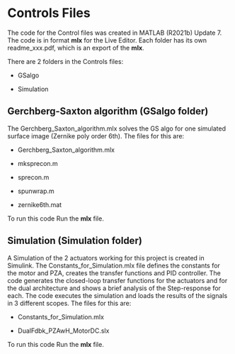 # Controls Files

The code for the Control files was created in MATLAB (R2021b) Update 7. The code is in format **mlx** for the Live Editor. 
Each folder has its own readme_xxx.pdf, which is an export of the **mlx**.

There are 2 folders in the Controls files:

- GSalgo

- Simulation


## Gerchberg-Saxton algorithm (GSalgo folder)
The Gerchberg_Saxton_algorithm.mlx solves the GS algo for one simulated surface image (Zernike poly order 6th).
The files for this are:

* Gerchberg_Saxton_algorithm.mlx

* mksprecon.m

* sprecon.m

* spunwrap.m

* zernike6th.mat

To run this code Run the **mlx** file.

## Simulation (Simulation folder)
A Simulation of the 2 actuators working for this project is created in Simulink. The Constants_for_Simulation.mlx file defines the constants for the motor and PZA, creates the transfer functions and PID controller. The code generates the closed-loop transfer functions for the actuators and for the dual architecture and shows a brief analysis of the Step-response for each.
The code executes the simulation and loads the results of the signals in 3 different scopes.
The files for this are:

* Constants_for_Simulation.mlx

* DualFdbk_PZAwH_MotorDC.slx

To run this code  Run the **mlx** file.
